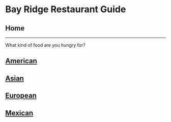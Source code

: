 # Bay Ridge Restaurant Guide
## Home
---
What kind of food are you hungry for?
## [American](american/american.md)
## [Asian](asian/asian.md)
## [European](european/european.md)
## [Mexican](mexican/mexican.md)